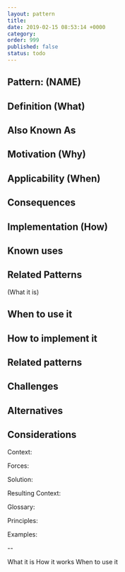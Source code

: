 ```yaml
---
layout: pattern
title:  
date: 2019-02-15 08:53:14 +0000
category: 
order: 999
published: false
status: todo
---
```



## Pattern: (NAME)

## Definition (What)

## Also Known As

## Motivation (Why)

## Applicability (When)

## Consequences

## Implementation (How)

## Known uses

## Related Patterns



(What it is)

## When to use it

## How to implement it

## Related patterns

## Challenges

## Alternatives

## Considerations



Context: 

Forces: 

Solution: 

Resulting Context: 

Glossary:

Principles:

Examples:


-- 

What it is
How it works
When to use it
